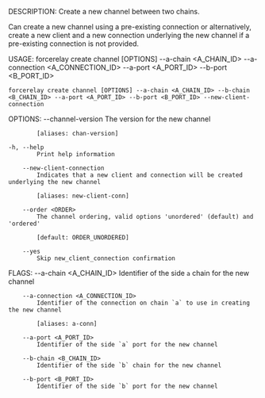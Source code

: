 DESCRIPTION:
Create a new channel between two chains.

Can create a new channel using a pre-existing connection or alternatively, create a new client and a
new connection underlying the new channel if a pre-existing connection is not provided.

USAGE:
    forcerelay create channel [OPTIONS] --a-chain <A_CHAIN_ID> --a-connection <A_CONNECTION_ID> --a-port <A_PORT_ID> --b-port <B_PORT_ID>

    forcerelay create channel [OPTIONS] --a-chain <A_CHAIN_ID> --b-chain <B_CHAIN_ID> --a-port <A_PORT_ID> --b-port <B_PORT_ID> --new-client-connection

OPTIONS:
        --channel-version <VERSION>
            The version for the new channel
            
            [aliases: chan-version]

    -h, --help
            Print help information

        --new-client-connection
            Indicates that a new client and connection will be created underlying the new channel
            
            [aliases: new-client-conn]

        --order <ORDER>
            The channel ordering, valid options 'unordered' (default) and 'ordered'
            
            [default: ORDER_UNORDERED]

        --yes
            Skip new_client_connection confirmation

FLAGS:
        --a-chain <A_CHAIN_ID>
            Identifier of the side `a` chain for the new channel

        --a-connection <A_CONNECTION_ID>
            Identifier of the connection on chain `a` to use in creating the new channel
            
            [aliases: a-conn]

        --a-port <A_PORT_ID>
            Identifier of the side `a` port for the new channel

        --b-chain <B_CHAIN_ID>
            Identifier of the side `b` chain for the new channel

        --b-port <B_PORT_ID>
            Identifier of the side `b` port for the new channel
